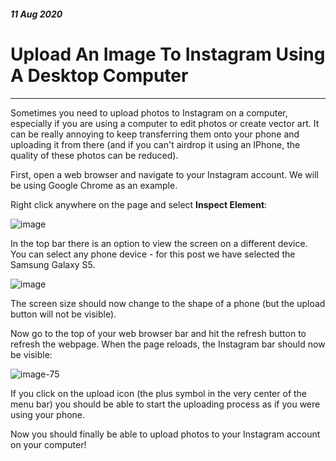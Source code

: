 ##### 11 Aug 2020
# Upload An Image To Instagram Using A Desktop Computer
<hr>

Sometimes you need to upload photos to Instagram on a computer, especially if you are using a computer to edit photos or create vector art. It can be really annoying to keep transferring them onto your phone and uploading it from there (and if you can't airdrop it using an IPhone, the quality of these photos can be reduced).

<div class="pb-3"></div>

First, open a web browser and navigate to your Instagram account. We will be using Google Chrome as an example. 

<div class="pb-3"></div>

Right click anywhere on the page and select **Inspect Element**:

<div class="pb-3"></div>

<!-- ----------- Image ----------- -->
<div class="image-container">
	<img src="./assets/blog/images/uploadImageToInstagramViaDesktop/1.jpg" loading="lazy" alt="image" class="image-75"/>
</div>
<!-- ----------------------------- -->

<div class="pb-3"></div>

In the top bar there is an option to view the screen on a different device. You can select any phone device - for this post we have selected the Samsung Galaxy S5.

<div class="pb-3"></div>

<!-- ----------- Image ----------- -->
<div class="image-container">
	<img src="./assets/blog/images/uploadImageToInstagramViaDesktop/2.jpg" loading="lazy" alt="image" class="image-75"/>
</div>
<!-- ----------------------------- -->

<div class="pb-3"></div>

The screen size should now change to the shape of a phone (but the upload button will not be visible).

<div class="pb-3"></div>

Now go to the top of your web browser bar and hit the refresh button to refresh the webpage. 
When the page reloads, the Instagram bar should now be visible:

<div class="pb-3"></div>

<!-- ----------- Image ----------- -->
<div class="image-container">
	<img src="./assets/blog/images/uploadImageToInstagramViaDesktop/3.jpg" loading="lazy" alt="image-75" class="image-50"/>
</div>
<!-- ----------------------------- -->

<div class="pb-3"></div>

If you click on the upload icon (the plus symbol in the very center of the menu bar) you should be able to start the uploading process as if you were using your phone.

<div class="pb-3"></div>

Now you should finally be able to upload photos to your Instagram account on your computer!

<div class="pb-3"></div>